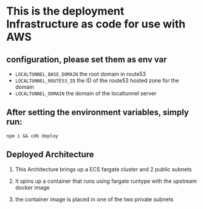 # This is the deployment Infrastructure as code for use with AWS

## configuration, please set them as env var
 * `LOCALTUNNEL_BASE_DOMAIN`    the root domain in route53
 * `LOCALTUNNEL_ROUTE53_ID`     the ID of the route53 hosted zone for the domain
 * `LOCALTUNNEL_DOMAIN`         the domain of the localtunnel server
## After setting the environment variables, simply run:
 ```npm i && cdk deploy```

## Deployed Architecture
1. This Architecture brings up a ECS fargate cluster and 2 public subnets

2. It spins up a container that runs using fargate runtype with the upstream docker image

3. the container image is placed in one of the two private subnets